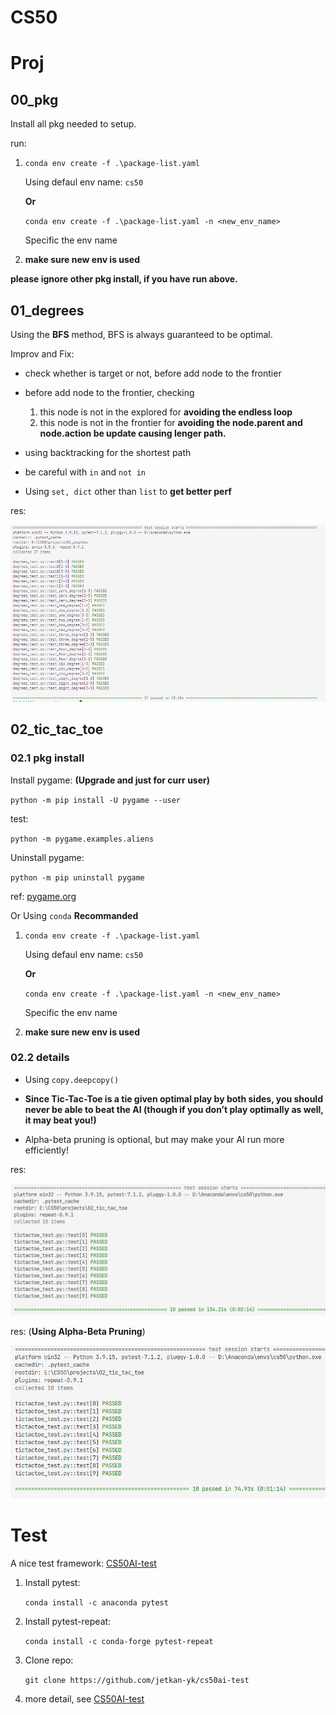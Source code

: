 # CS50


# Proj

## 00_pkg

Install all pkg needed to setup.

run:

1. `conda env create -f .\package-list.yaml`

    Using defaul env name: `cs50`

    **Or**

    `conda env create -f .\package-list.yaml -n <new_env_name>`

    Specific the env name

2. **make sure new env is used**

**please ignore other pkg install, if you have run above.**

## 01_degrees

Using the **BFS** method, BFS is always guaranteed to be optimal.

Improv and Fix:

- check whether is target or not, before add node to the frontier
- before add node to the frontier, checking
    
    1. this node is not in the explored for **avoiding the endless loop**
    2. this node is not in the frontier for **avoiding the node.parent and node.action be update causing lenger path.**
- using backtracking for the shortest path
- be careful with `in` and `not in`
- Using `set, dict` other than `list` to **get better perf**

res:

![1673009165226](image/README/1673009165226.png)

## 02_tic_tac_toe

### 02.1 pkg install

Install pygame: **(Upgrade and just for curr user)**

`python -m pip install -U pygame --user`

test: 

`python -m pygame.examples.aliens`

Uninstall pygame:

`python -m pip uninstall pygame`

ref: [pygame.org](https://www.pygame.org/wiki/GettingStarted)

Or Using `conda` **Recommanded**

1. `conda env create -f .\package-list.yaml`

    Using defaul env name: `cs50`

    **Or**

    `conda env create -f .\package-list.yaml -n <new_env_name>`

    Specific the env name

2. **make sure new env is used**


### 02.2 details

- Using `copy.deepcopy()`

- **Since Tic-Tac-Toe is a tie given optimal play by both sides, you should never be able to beat the AI (though if you don’t play optimally as well, it may beat you!)**

- Alpha-beta pruning is optional, but may make your AI run more efficiently!

res:

![1673177070388](image/README/1673177070388.png)

res: (**Using Alpha-Beta Pruning**)

![1673179781373](image/README/1673179781373.png)

# Test

A nice test framework: [CS50AI-test](https://github.com/jetkan-yk/cs50ai-test)

1. Install pytest:

    `conda install -c anaconda pytest`

2. Install pytest-repeat: 
   
    `conda install -c conda-forge pytest-repeat`

3. Clone repo:

    `git clone https://github.com/jetkan-yk/cs50ai-test`

4. more detail, see [CS50AI-test](https://github.com/jetkan-yk/cs50ai-test)